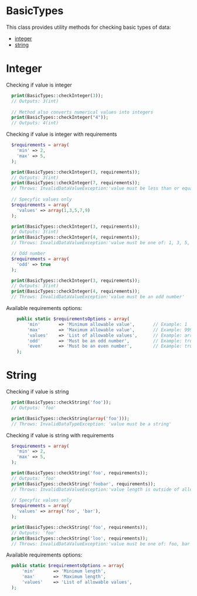 BasicTypes
===
This class provides utility methods for checking basic types of data:

 * [integer](https://github.com/rybakdigital/ucc/blob/master/docs/BasicTypes.md#integer)
 * [string](https://github.com/rybakdigital/ucc/blob/master/docs/BasicTypes.md#string)

Integer
====
Checking if value is integer
```php
  print(BasicTypes::checkInteger(3));
  // Outputs: 3(int)
  
  // Method also converts numerical values into integers
  print(BasicTypes::checkInteger("4"));
  // Outputs: 4(int)
```
Checking if value is integer with requirements
```php
  $requirements = array(
    'min' => 2,
    'max' => 5,
  );

  print(BasicTypes::checkInteger(3, requirements));
  // Outputs: 3(int)
  print(BasicTypes::checkInteger(7, requirements));
  // Throws: InvalidDataValueException:'value must be less than or equal to 5'
  
  // Specyfic values only
  $requirements = array(
    'values' => array(1,3,5,7,9)
  );

  print(BasicTypes::checkInteger(3, requirements));
  // Outputs: 3(int)
  print(BasicTypes::checkInteger(4, requirements));
  // Throws: InvalidDataValueException:'value must be one of: 1, 3, 5, 7, 9'

  // Odd number
  $requirements = array(
    'odd' => true
  );

  print(BasicTypes::checkInteger(3, requirements));
  // Outputs: 3(int)
  print(BasicTypes::checkInteger(4, requirements));
  // Throws: InvalidDataValueException:'value must be an odd number'
```

Available requirements options:
```php
    public static $requirementsOptions = array(
        'min'       => 'Minimum allowable value',       // Example: 1
        'max'       => 'Maximum allowable value',       // Example: 999
        'values'    => 'List of allowable values',      // Example: array(1,2,3)
        'odd'       => 'Must be an odd number',         // Example: true
        'even'      => 'Must be an even number',        // Example: true
    );
```

String
====
Checking if value is string
```php
  print(BasicTypes::checkString('foo'));
  // Outputs: 'foo'

  print(BasicTypes::checkString(array('foo')));
  // Throws: InvalidDataTypeException: 'value must be a string'
```
Checking if value is string with requirements
```php
  $requirements = array(
    'min' => 2,
    'max' => 5,
  );

  print(BasicTypes::checkString('foo', requirements));
  // Outputs: 'foo'
  print(BasicTypes::checkString('foobar', requirements));
  // Throws: InvalidDataValueException:'value length is outside of allowed range (2 to 5)'
  
  // Specyfic values only
  $requirements = array(
    'values' => array('foo', 'bar'),
  );

  print(BasicTypes::checkString('foo', requirements));
  // Outputs: 'foo'
  print(BasicTypes::checkString('loo', requirements));
  // Throws: InvalidDataValueException:'value must be one of: foo, bar'
```
Available requirements options:
```php
  public static $requirementsOptions = array(
      'min'       => 'Minimum length',
      'max'       => 'Maximum length',
      'values'    => 'List of allowable values',
  );
```
